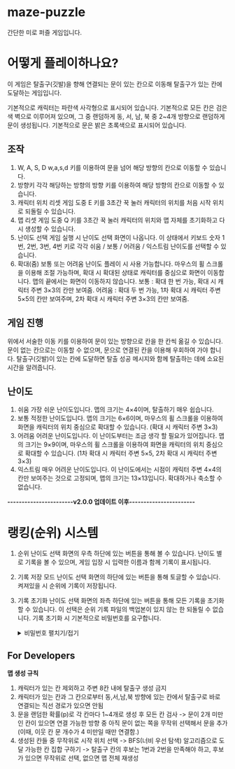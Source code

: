 # maze-puzzle

간단한 미로 퍼즐 게임입니다.

# 어떻게 플레이하나요?
이 게임은 탈출구(깃발)을 향해 연결되는 문이 있는 칸으로 이동해 탈출구가 있는 칸에 도달하는 게임입니다.

기본적으로 캐릭터는 파란색 사각형으로 표시되어 있습니다.
기본적으로 모든 칸은 검은색 벽으로 이루어져 있으며, 그 중 랜덤하게 동, 서, 남, 북 중 2~4개 방향으로 랜덤하게 문이 생성됩니다.
기본적으로 문은 밝은 초록색으로 표시되어 있습니다.

## 조작

1. W, A, S, D
   w,a,s,d 키를 이용하여 문을 넘어 해당 방향의 칸으로 이동할 수 있습니다.
2. 방향키
   각각 해당하는 방향의 방향 키를 이용하여 해당 방향의 칸으로 이동할 수 있습니다.
3. 캐릭터 위치 리셋
   게임 도중 E 키를 3초간 꾹 눌러 캐릭터의 위치를 처음 시작 위치로 되돌릴 수 있습니다.
4. 맵 리셋
   게임 도중 Q 키를 3초간 꾹 눌러 캐릭터의 위치와 맵 자체를 초기화하고 다시 생성할 수 있습니다.
5. 난이도 선택
   게임 실행 시 난이도 선택 화면이 나옵니다. 이 상태에서 키보드 숫자 1번, 2번, 3번, 4번 키로 각각 쉬움 / 보통 / 어려움 / 익스트림 난이도를 선택할 수 있습니다.
6. 확대(줌)
   보통 또는 어려움 난이도 플레이 시 사용 가능합니다. 마우스의 휠 스크롤을 이용해 조절 가능하며, 확대 시 확대된 상태로 캐릭터를 중심으로 화면이 이동합니다. 맵의 끝에서는 화면이 이동하지 않습니다.
   보통 : 확대 한 번 가능, 확대 시 캐릭터 주변 3×3의 칸만 보여줌.
   어려움 : 확대 두 번 가능, 1차 확대 시 캐릭터 주변 5×5의 칸만 보여주며, 2차 확대 시 캐릭터 주변 3×3의 칸만 보여줌.

## 게임 진행
위에서 서술한 이동 키를 이용하여 문이 있는 방향으로 칸을 한 칸씩 옮길 수 있습니다.
문이 없는 칸으로는 이동할 수 없으며, 문으로 연결된 칸을 이용해 우회하여 가야 합니다.
탈출구(깃발)이 있는 칸에 도달하면 탈출 성공 메시지와 함께 탈출하는 데에 소요된 시간을 알려줍니다.

## 난이도
1. 쉬움
   가장 쉬운 난이도입니다. 맵의 크기는 4×4이며, 탈출하기 매우 쉽습니다.
2. 보통
   적정한 난이도입니다. 맵의 크기는 6×6이며, 마우스의 휠 스크롤을 이용하여 화면을 캐릭터의 위치 중심으로 확대할 수 있습니다. (확대 시 캐릭터 주변 3×3)
3. 어려움
   어려운 난이도입니다. 이 난이도부터는 조금 생각 할 필요가 있어집니다. 맵의 크기는 9×9이며, 마우스의 휠 스크롤을 이용하여 화면을 캐릭터의 위치 중심으로 확대할 수 있습니다. (1차 확대 시 캐릭터 주변 5×5, 2차 확대 시 캐릭터 주변 3×3)
4. 익스트림
   매우 어려운 난이도입니다. 이 난이도에서는 시점이 캐릭터 주변 4×4의 칸만 보여주는 것으로 고정되며, 맵의 크기는 13×13입니다. 확대하거나 축소할 수 없습니다.

**-----------------------v2.0.0 업데이트 이후-----------------------**

# 랭킹(순위) 시스템
1. 순위
   난이도 선택 화면의 우측 하단에 있는 버튼을 통해 볼 수 있습니다. 난이도 별로 기록을 볼 수 있으며, 게임 입장 시 입력한 이름과 함께 기록이 표시됩니다.
2. 기록 저장 모드
   난이도 선택 화면의 하단에 있는 버튼을 통해 토글할 수 있습니다. 켜져있을 시 순위에 기록이 저장됩니다.
3. 기록 초기화
   난이도 선택 화면의 좌측 하단에 있는 버튼을 통해 모든 기록을 초기화할 수 있습니다. 이 선택은 순위 기록 파일의 백업본이 있지 않는 한 되돌릴 수 없습니다. 기록 초기화 시 기본적으로 비밀번호를 요구합니다.
   
   <details> 
     <summary>비밀번호 펼치기/접기</summary>
      초기 비밀번호 : 1018 
   </details>
   
## For Developers

**맵 생성 규칙**
1. 캐릭터가 있는 칸 제외하고 주변 8칸 내에 탈출구 생성 금지
2. 캐릭터가 있는 칸과 그 칸으로부터 동,서,남,북 방향에 있는 칸에서 탈출구로 바로 연결되는 직선 경로가 있으면 안됨
3. 문을 랜덤한 확률(p)로 각 칸마다 1~4개로 생성 후 모든 칸 검사 -> 문이 2개 미만인 칸이 있으면 연결 가능한 방향 중 아직 문이 없는 쪽을 무작위 선택해서 문을 추가(이때, 이웃 칸 문 개수가 4 미만일 때만 연결함.)
4. 생성된 칸들 중 무작위로 시작 위치 선택 -> BFS(너비 우선 탐색) 알고리즘으로 도달 가능한 칸 집합 구하기 -> 탈출구 칸의 후보는 1번과 2번을 만족해야 하고, 후보가 있으면 무작위로 선택, 없으면 맵 전체 재생성

